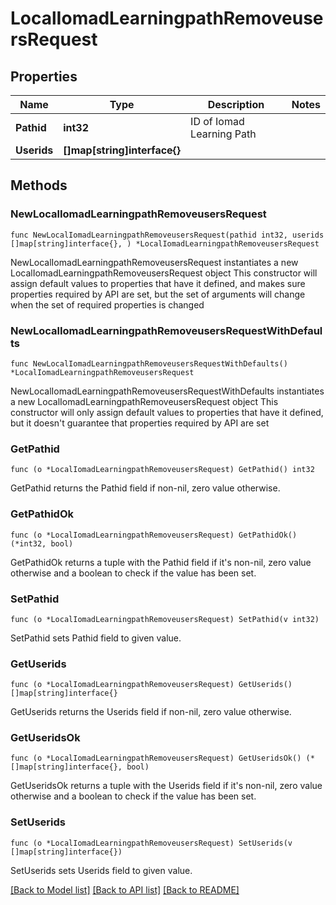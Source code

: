 # LocalIomadLearningpathRemoveusersRequest

## Properties

Name | Type | Description | Notes
------------ | ------------- | ------------- | -------------
**Pathid** | **int32** | ID of Iomad Learning Path | 
**Userids** | **[]map[string]interface{}** |  | 

## Methods

### NewLocalIomadLearningpathRemoveusersRequest

`func NewLocalIomadLearningpathRemoveusersRequest(pathid int32, userids []map[string]interface{}, ) *LocalIomadLearningpathRemoveusersRequest`

NewLocalIomadLearningpathRemoveusersRequest instantiates a new LocalIomadLearningpathRemoveusersRequest object
This constructor will assign default values to properties that have it defined,
and makes sure properties required by API are set, but the set of arguments
will change when the set of required properties is changed

### NewLocalIomadLearningpathRemoveusersRequestWithDefaults

`func NewLocalIomadLearningpathRemoveusersRequestWithDefaults() *LocalIomadLearningpathRemoveusersRequest`

NewLocalIomadLearningpathRemoveusersRequestWithDefaults instantiates a new LocalIomadLearningpathRemoveusersRequest object
This constructor will only assign default values to properties that have it defined,
but it doesn't guarantee that properties required by API are set

### GetPathid

`func (o *LocalIomadLearningpathRemoveusersRequest) GetPathid() int32`

GetPathid returns the Pathid field if non-nil, zero value otherwise.

### GetPathidOk

`func (o *LocalIomadLearningpathRemoveusersRequest) GetPathidOk() (*int32, bool)`

GetPathidOk returns a tuple with the Pathid field if it's non-nil, zero value otherwise
and a boolean to check if the value has been set.

### SetPathid

`func (o *LocalIomadLearningpathRemoveusersRequest) SetPathid(v int32)`

SetPathid sets Pathid field to given value.


### GetUserids

`func (o *LocalIomadLearningpathRemoveusersRequest) GetUserids() []map[string]interface{}`

GetUserids returns the Userids field if non-nil, zero value otherwise.

### GetUseridsOk

`func (o *LocalIomadLearningpathRemoveusersRequest) GetUseridsOk() (*[]map[string]interface{}, bool)`

GetUseridsOk returns a tuple with the Userids field if it's non-nil, zero value otherwise
and a boolean to check if the value has been set.

### SetUserids

`func (o *LocalIomadLearningpathRemoveusersRequest) SetUserids(v []map[string]interface{})`

SetUserids sets Userids field to given value.



[[Back to Model list]](../README.md#documentation-for-models) [[Back to API list]](../README.md#documentation-for-api-endpoints) [[Back to README]](../README.md)


